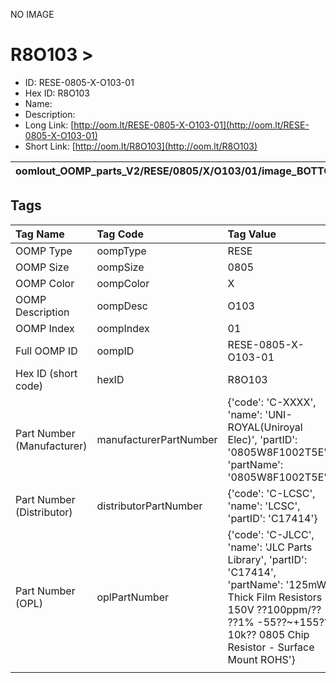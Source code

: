 


  
NO IMAGE  
# R8O103 > 

- ID: RESE-0805-X-O103-01
- Hex ID: R8O103
- Name: 
- Description: 
- Long Link: [http://oom.lt/RESE-0805-X-O103-01](http://oom.lt/RESE-0805-X-O103-01)
- Short Link: [http://oom.lt/R8O103](http://oom.lt/R8O103)
  

|oomlout_OOMP_parts_V2/RESE/0805/X/O103/01/image_BOTTOM.jpg|oomlout_OOMP_parts_V2/RESE/0805/X/O103/01/image_Re.jpg|||
| :---: | :---: | :---: | :---: |

## Tags
  

|Tag Name|Tag Code|Tag Value|
| :--- | :--- | :--- |
|OOMP Type|oompType|RESE|
|OOMP Size|oompSize|0805|
|OOMP Color|oompColor|X|
|OOMP Description|oompDesc|O103|
|OOMP Index|oompIndex|01|
|Full OOMP ID|oompID|RESE-0805-X-O103-01|
|Hex ID (short code)|hexID|R8O103|
|Part Number (Manufacturer)|manufacturerPartNumber|{'code': 'C-XXXX', 'name': 'UNI-ROYAL(Uniroyal Elec)', 'partID': '0805W8F1002T5E', 'partName': '0805W8F1002T5E'}|
|Part Number (Distributor)|distributorPartNumber|{'code': 'C-LCSC', 'name': 'LCSC', 'partID': 'C17414'}|
|Part Number (OPL)|oplPartNumber|{'code': 'C-JLCC', 'name': 'JLC Parts Library', 'partID': 'C17414', 'partName': '125mW Thick Film Resistors 150V ??100ppm/?? ??1% -55??~+155?? 10k?? 0805  Chip Resistor - Surface Mount ROHS'}|
||||

